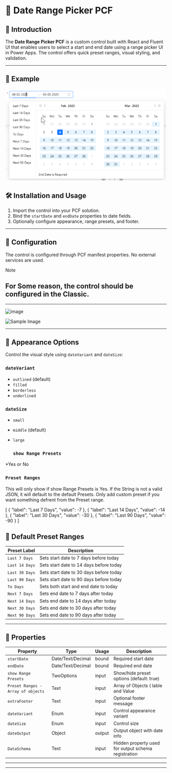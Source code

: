 # 📅 Date Range Picker PCF

## 🧭 Introduction

The **Date Range Picker PCF** is a custom control built with React and Fluent UI that enables users to select a start and end date using a range picker UI in Power Apps. The control offers quick preset ranges, visual styling, and validation.

 ---


## 🚀 Example
![Sample Image](https://github.com/deseyeh/DateRangePickerPCF/blob/main/_example.png)



## 🛠️ Installation and Usage

1. Import the control into your PCF solution.
2. Bind the `startDate` and `endDate` properties to date fields.
3. Optionally configure appearance, range presets, and footer.

---

## 🧩 Configuration

The control is configured through PCF manifest properties. No external services are used.

> [!NOTE]
> ## For Some reason, the control should be configured in the Classic.

---
<img width="232" alt="image" src="https://github.com/user-attachments/assets/d0db9a84-19c0-4b9b-b909-f27dcdc5f001" />

 
![Sample Image](https://github.com/deseyeh/DateRangeControl_PCF/blob/main/datarangeConfig.PNG) 



---

## 🎨 Appearance Options

Control the visual style using `dateVariant` and `dateSize`:

### `dateVariant`

* `outlined` (default)
* `filled`
* `borderless`
* `underlined`

### `dateSize`

* `small`
* `middle` (default)
* `large`

  ### `show Range Presets`

*Yes or No

### `Preset Ranges`
This will only show if show Range Presets is Yes. If the String is not a valid JSON, it will default to the default Presets.
Only add custom preset if you want something defrent from the Preset range.

[   { "label": "Last 7 Days", "value": -7 },    { "label": "Last 14 Days", "value": -14 }, 
         { "label": "Last 30 Days", "value": -30 }, 
          { "label": "Last 90 Days", "value": -90 } 
  ]

## 📅 Default Preset Ranges

| Preset Label   | Description                             |
| -------------- | --------------------------------------- |
| `Last 7 Days`  | Sets start date to 7 days before today  |
| `Last 14 Days` | Sets start date to 14 days before today |
| `Last 30 Days` | Sets start date to 30 days before today |
| `Last 90 Days` | Sets start date to 90 days before today |
| `To Days`      | Sets both start and end date to today   |
| `Next 7 Days`  | Sets end date to 7 days after today     |
| `Next 14 Days` | Sets end date to 14 days after today    |
| `Next 30 Days` | Sets end date to 30 days after today    |
| `Next 90 Days` | Sets end date to 90 days after today    |
---

## 🧾 Properties

| Property       | Type              | Usage  | Description                                         |
| -------------- | ----------------- | ------ | --------------------------------------------------- |
| `startDate`    | Date/Text/Decimal | bound  | Required start date                                 |
| `endDate`      | Date/Text/Decimal | bound  | Required end date                                   |
| `show Range Presets` | TwoOptions        | input  | Show/hide preset options (default: true)            |
| `Preset Ranges - Array of objects` | Text        | input  | Array of Objects ( lable and Value           |
| `extraFooter`  | Text              | input  | Optional footer message                             |
| `dateVariant`  | Enum              | input  | Control appearance variant                          |
| `dateSize`     | Enum              | input  | Control size                                        |
| `dateOutput`   | Object            | output | Output object with date info                        |
| `DataSchema`   | Text              | input  | Hidden property used for output schema registration |

---




---


 

